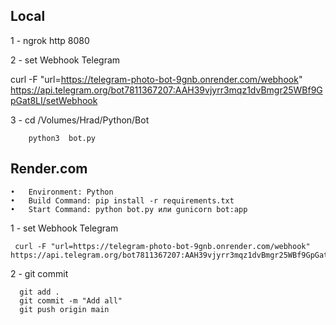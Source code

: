 ##    Local

  1 - ngrok http 8080

  2 - set Webhook Telegram

  curl -F "url=https://telegram-photo-bot-9gnb.onrender.com/webhook" https://api.telegram.org/bot7811367207:AAH39vjyrr3mqz1dvBmgr25WBf9GpGat8LI/setWebhook

  3 -  cd  /Volumes/Hrad/Python/Bot

        python3  bot.py   

##   Render.com

	•	Environment: Python
	•	Build Command: pip install -r requirements.txt
	•	Start Command: python bot.py или gunicorn bot:app

1 - set Webhook Telegram

     curl -F "url=https://telegram-photo-bot-9gnb.onrender.com/webhook" https://api.telegram.org/bot7811367207:AAH39vjyrr3mqz1dvBmgr25WBf9GpGat8LI/setWebhook

2 - git commit
     
      git add .
      git commit -m "Add all"
      git push origin main
